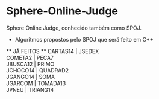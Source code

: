 # Sphere-Online-Judge
Sphere Online Judge, conhecido também como SPOJ.

 * Algoritmos propostos pelo SPOJ que será feito em C++

 ** JÁ FEITOS **
  CARTAS14  |	JSEDEX					
  COMETA2	  | PECA7					
  JBUSCA12  |	PRIMO					
  JCHOCO14  |	QUADRAD2					
  JGANGO14  |	SOMA					
  JGARCOM   | TOMADA13					
  JPNEU     |	TRIANG14
